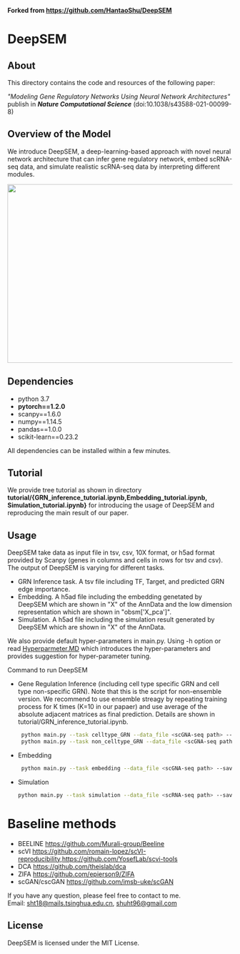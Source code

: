 **Forked from https://github.com/HantaoShu/DeepSEM**


# DeepSEM

## About
This directory contains the code and resources of the following paper:

*"Modeling Gene Regulatory Networks Using Neural Network Architectures"* publish in ***Nature Computational Science*** (doi:10.1038/s43588-021-00099-8) 



## Overview of the Model
We introduce DeepSEM, a deep-learning-based approach with novel neural network architecture that can infer gene regulatory network, embed scRNA-seq data, and simulate realistic scRNA-seq data by interpreting different modules.

<p align="center">
<img  src="fig/Figure_1_github.png" width="800" height="400" > 
</p>



## Dependencies 
- python 3.7
- **pytorch==1.2.0**
- scanpy==1.6.0
- numpy==1.14.5
- pandas==1.0.0
- scikit-learn==0.23.2

All dependencies can be installed within a few minutes.

## Tutorial 
We provide tree tutorial as shown in directory **tutorial/{GRN_inference_tutorial.ipynb,Embedding_tutorial.ipynb, 
Simulation_tutorial.ipynb}** for introducing the usage of DeepSEM and reproducing the main result of our paper.


##  Usage
DeepSEM take data as input file in tsv, csv, 10X format, or h5ad format provided by Scanpy (genes in columns and cells in rows for tsv and csv).
The output of DeepSEM is varying for different tasks.
- GRN Inference task. A tsv file including TF, Target, and predicted GRN edge importance. 
- Embedding. A h5ad file including the embedding genetated by DeepSEM which are shown in "X" of the AnnData and the 
low dimension representation which are shown in "obsm['X_pca']".
- Simulation. A h5ad file including the simulation result generated by DeepSEM which are shown in "X" of the AnnData.

We also provide default hyper-parameters in main.py. Using -h option or read [Hyperparmeter.MD](https://github.com/HantaoShu/DeepSEM/blob/master/Hyperparameter.MD) which introduces the 
hyper-parameters and provides suggestion for hyper-parameter tuning.

Command to run DeepSEM  
- Gene Regulation Inference (including cell type specific GRN and cell type non-specific GRN). Note that this is the script for non-ensemble version. We recommend to use ensemble streagy by repeating training process for K times (K=10 in our papaer) and use average of the absolute adjacent matrices as final prediction. Details are shown in tutorial/GRN_inference_tutorial.ipynb.  
	```sh
     python main.py --task celltype_GRN --data_file <scGNA-seq path> --save_name <output path> --setting test
	 python main.py --task non_celltype_GRN --data_file <scGNA-seq path> --save_name <output path> --setting test
	 ```
- Embedding  
	```sh
     python main.py --task embedding --data_file <scGNA-seq path> --save_name <output path>
	 ```
- Simulation  
    ```sh
    python main.py --task simulation --data_file <scRNA-seq path> --save_name <output path>
   ```


# Baseline methods
- BEELINE   https://github.com/Murali-group/Beeline
- scVI  https://github.com/romain-lopez/scVI-reproducibility,https://github.com/YosefLab/scvi-tools
- DCA   https://github.com/theislab/dca
- ZIFA  https://github.com/epierson9/ZIFA
- scGAN/cscGAN  https://github.com/imsb-uke/scGAN


If you have any question, please feel free to contact to me. \
Email: sht18@mails.tsinghua.edu.cn, shuht96@gmail.com


## License
DeepSEM is licensed under the MIT License.




